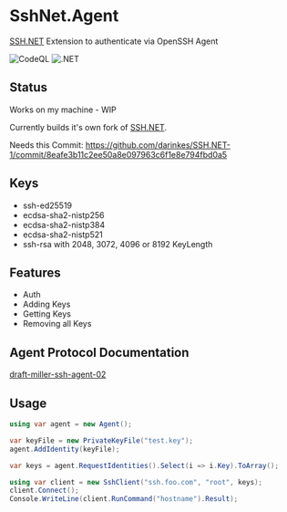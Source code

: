 SshNet.Agent
=============

[SSH.NET](https://github.com/sshnet/SSH.NET) Extension to authenticate via OpenSSH Agent

![CodeQL](https://github.com/darinkes/SshNet.Agent/workflows/CodeQL/badge.svg)
![.NET](https://github.com/darinkes/SshNet.Agent/workflows/.NET/badge.svg)

## Status

Works on my machine - WIP

Currently builds it's own fork of [SSH.NET](https://github.com/sshnet/SSH.NET).

Needs this Commit: https://github.com/darinkes/SSH.NET-1/commit/8eafe3b11c2ee50a8e097963c6f1e8e794fbd0a5

## Keys
* ssh-ed25519
* ecdsa-sha2-nistp256
* ecdsa-sha2-nistp384
* ecdsa-sha2-nistp521
* ssh-rsa with 2048, 3072, 4096 or 8192 KeyLength

## Features

- Auth
- Adding Keys
- Getting Keys
- Removing all Keys

## Agent Protocol Documentation
[draft-miller-ssh-agent-02](https://tools.ietf.org/html/draft-miller-ssh-agent-02)

## Usage

```csharp
using var agent = new Agent();

var keyFile = new PrivateKeyFile("test.key");
agent.AddIdentity(keyFile);

var keys = agent.RequestIdentities().Select(i => i.Key).ToArray();

using var client = new SshClient("ssh.foo.com", "root", keys);
client.Connect();
Console.WriteLine(client.RunCommand("hostname").Result);
```